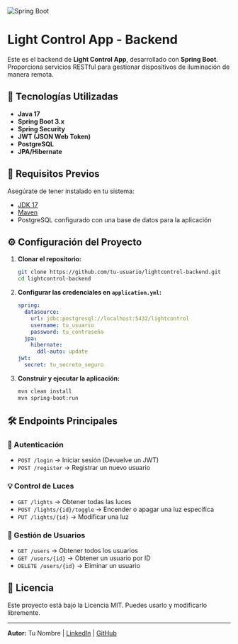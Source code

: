 ![Spring Boot](https://user-images.githubusercontent.com/84719774/129191080-723b3b46-4e0b-4aa5-8eb9-654c2c025b18.png)

# Light Control App - Backend

Este es el backend de **Light Control App**, desarrollado con **Spring Boot**. Proporciona servicios RESTful para gestionar dispositivos de iluminación de manera remota.

## 🚀 Tecnologías Utilizadas

- **Java 17**
- **Spring Boot 3.x**
- **Spring Security**
- **JWT (JSON Web Token)**
- **PostgreSQL**
- **JPA/Hibernate**

## 📌 Requisitos Previos

Asegúrate de tener instalado en tu sistema:
- [JDK 17](https://www.oracle.com/java/technologies/javase/jdk17-archive-downloads.html)
- [Maven](https://maven.apache.org/)
- PostgreSQL configurado con una base de datos para la aplicación

## ⚙️ Configuración del Proyecto

1. **Clonar el repositorio:**
   ```sh
   git clone https://github.com/tu-usuario/lightcontrol-backend.git
   cd lightcontrol-backend
   ```

2. **Configurar las credenciales en `application.yml`:**
   ```yaml
   spring:
     datasource:
       url: jdbc:postgresql://localhost:5432/lightcontrol
       username: tu_usuario
       password: tu_contraseña
     jpa:
       hibernate:
         ddl-auto: update
   jwt:
     secret: tu_secreto_seguro
   ```

3. **Construir y ejecutar la aplicación:**
   ```sh
   mvn clean install
   mvn spring-boot:run
   ```

## 🛠️ Endpoints Principales

### 🔑 Autenticación
- `POST /login` → Iniciar sesión (Devuelve un JWT)
- `POST /register` → Registrar un nuevo usuario

### 💡 Control de Luces
- `GET /lights` → Obtener todas las luces
- `POST /lights/{id}/toggle` → Encender o apagar una luz específica
- `PUT /lights/{id}` → Modificar una luz

### 👤 Gestión de Usuarios
- `GET /users` → Obtener todos los usuarios
- `GET /users/{id}` → Obtener un usuario por ID
- `DELETE /users/{id}` → Eliminar un usuario


## 📜 Licencia
Este proyecto está bajo la Licencia MIT. Puedes usarlo y modificarlo libremente.

---
**Autor:** Tu Nombre | [LinkedIn](www.linkedin.com/in/sammy-alejandro-pulido-huertas-554167260) | [GitHub](https://github.com/SammAPH)

